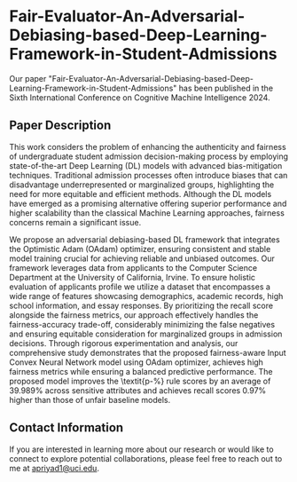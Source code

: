 # Fair-Evaluator-An-Adversarial-Debiasing-based-Deep-Learning-Framework-in-Student-Admissions
Our paper "Fair-Evaluator-An-Adversarial-Debiasing-based-Deep-Learning-Framework-in-Student-Admissions" has been published in the Sixth International Conference on Cognitive Machine Intelligence 2024.

## Paper Description
This work considers the problem of enhancing the authenticity and fairness of undergraduate student admission decision-making process by employing state-of-the-art Deep Learning (DL) models with advanced bias-mitigation techniques. Traditional admission processes often introduce biases that can disadvantage underrepresented or marginalized groups, highlighting the need for more equitable and efficient methods. Although the DL models have emerged as a promising alternative offering superior performance and higher scalability than the classical Machine Learning approaches, fairness concerns remain a significant issue. 

We propose an adversarial debiasing-based DL framework that integrates the Optimistic Adam (OAdam) optimizer, ensuring consistent and stable model training crucial for achieving reliable and unbiased outcomes. Our framework leverages data from applicants to the Computer Science Department at the University of California, Irvine. To ensure holistic evaluation of applicants profile we utilize a dataset that encompasses a wide range of features showcasing demographics, academic records, high school information, and essay responses. By prioritizing the recall score alongside the fairness metrics, our approach effectively handles the fairness-accuracy trade-off, considerably minimizing the false negatives and ensuring equitable consideration for marginalized groups in admission decisions. Through rigorous experimentation and analysis, our comprehensive study demonstrates that the proposed fairness-aware Input Convex Neural Network model using OAdam optimizer, achieves high fairness metrics while ensuring a balanced predictive performance. The proposed model improves the \textit{p-\%} rule scores by an average of 39.989\% across sensitive attributes and achieves recall scores 0.97\% higher than those of unfair baseline models.

## Contact Information

If you are interested in learning more about our research or would like to connect to explore potential collaborations, please feel free to reach out to me at apriyad1@uci.edu.
